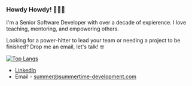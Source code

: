 ### Howdy Howdy! 👋👋👋

I'm a Senior Software Developer with over a decade of expierence. I love teaching, mentoring, and empowering others. 

Looking for a power-hitter to lead your team or needing a project to be finished? Drop me an email, let's talk! 🤓

[![Top Langs](https://github-readme-stats.vercel.app/api/top-langs/?username=GamesOfSummer&layout=compact)](https://github.com/anuraghazra/github-readme-stats)



* [LinkedIn](https://www.linkedin.com/in/summer-tomaseski-025b46178/)
* Email - summer@summertime-development.com


<!--
**GamesOfSummer/GamesOfSummer** is a ✨ _special_ ✨ repository because its `README.md` (this file) appears on your GitHub profile.

Here are some ideas to get you started:

- 🔭 I’m currently working on ...
- 🌱 I’m currently learning ...
- 👯 I’m looking to collaborate on ...
- 🤔 I’m looking for help with ...
- 💬 Ask me about ...
- 📫 How to reach me: ...
- 😄 Pronouns: ...
- ⚡ Fun fact: ...
-->
